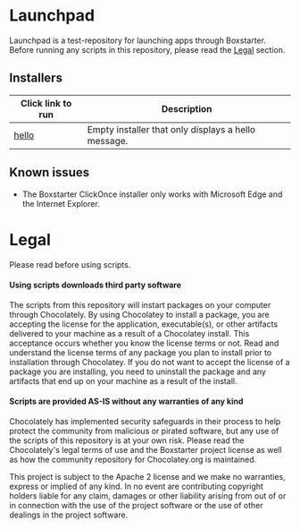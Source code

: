 # Launchpad
Launchpad is a test-repository for launching apps through Boxstarter. Before running any scripts in this repository, please read the [Legal](#Legal) section.
## Installers
|Click link to run  |Description  |
|---------|---------|
|<a href='http://boxstarter.org/package/url?https://raw.githubusercontent.com/ket-q/launchpad/refs/heads/main/hello.ps1'>hello</a>     | Empty installer that only displays a hello message.|


## Known issues
* The Boxstarter ClickOnce installer only works with Microsoft Edge and the Internet Explorer.
# Legal
Please read before using scripts.

#### Using scripts downloads third party software
The scripts from this repository will instart packages on your computer through Chocolately. By using Chocolatey to install a package, you are accepting the license for the application, executable(s), or other artifacts delivered to your machine as a result of a Chocolatey install. This acceptance occurs whether you know the license terms or not. Read and understand the license terms of any package you plan to install prior to installation through Chocolatey. If you do not want to accept the license of a package you are installing, you need to uninstall the package and any artifacts that end up on your machine as a result of the install.

#### Scripts are provided AS-IS without any warranties of any kind
Chocolately has implemented security safeguards in their process to help protect the community from malicious or pirated software, but any use of the scripts of
this repository is at your own risk.  Please read the Chocolately's legal terms of use and the Boxstarter project license as well as how the community repository for Chocolatey.org is maintained.

This project is subject to the Apache 2 license and we make no warranties, express or implied of any kind. In no event are contributing copyright holders liable for any claim, damages or other liability arising from out of or in connection with the use of the project software or the use of other dealings in the project software.
